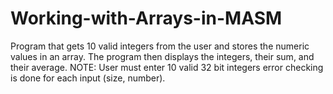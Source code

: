 # Working-with-Arrays-in-MASM
Program that gets 10 valid integers from the user and stores the numeric values in an array. The program then displays the integers, their sum, and their average. NOTE: User must enter 10 valid 32 bit integers error checking is done for each input (size, number).
